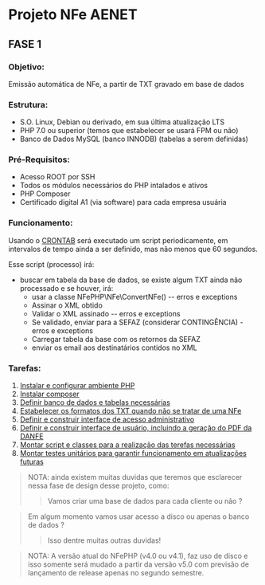 # Projeto NFe AENET

## FASE 1

### Objetivo:

Emissão automática de NFe, a partir de TXT gravado em base de dados

### Estrutura:

* S.O. Linux, Debian ou derivado, em sua última atualização LTS
* PHP 7.0 ou superior (temos que estabelecer se usará FPM ou não)
* Banco de Dados MySQL (banco INNODB) (tabelas a serem definidas)

### Pré-Requisitos:

* Acesso ROOT por SSH
* Todos os módulos necessários do PHP intalados e ativos
* PHP Composer
* Certificado digital A1 (via software) para cada empresa usuária

### Funcionamento:

Usando o [CRONTAB](Cron.md) será executado um script periodicamente, em intervalos de tempo ainda a ser definido, mas não menos que 60 segundos.

Esse script (processo) irá:

* buscar em tabela da base de dados, se existe algum TXT ainda não processado e se houver, irá:
  * usar a classe NFePHP\NFe\ConvertNFe() -- erros e exceptions
  * Assinar o XML obtido 
  * Validar o XML assinado -- erros e exceptions
  * Se validado, enviar para a SEFAZ (considerar CONTINGÊNCIA) - erros e exceptions   
  * Carregar tabela da base com os retornos da SEFAZ
  * enviar os email aos destinatários contidos no XML 
	
### Tarefas:

1. [Instalar e configurar ambiente PHP](Fase1/Configuracao.md)
2. [Instalar composer](Fase1/Configuracao.md)
3. [Definir banco de dados e tabelas necessárias](Fase1/Tarefa3.md)
4. [Estabelecer os formatos dos TXT quando não se tratar de uma NFe](Fase1/Tarefa4.md)
5. [Definir e construir interface de acesso administrativo](Fase1/Tarefa5.md)
6. [Definir e construir interface de usuário, incluindo a geração do PDF da DANFE](Fase1/Tarefa6.md)
7. [Montar script e classes para a realização das terefas necessárias](Fase1/Tarefa7.md)
8. [Montar testes unitários para garantir funcionamento em atualizações futuras](Fase1/Tarefa8.md)

>NOTA: ainda existem muitas duvidas que teremos que esclarecer nessa fase de design desse projeto, como:
>>Vamos criar uma base de dados para cada cliente ou não ?

>Em algum momento vamos usar acesso a disco ou apenas o banco de dados ?
>>Isso dentre muitas outras duvidas!

>NOTA: A versão atual do NFePHP (v4.0 ou v4.1), faz uso de disco e isso somente será mudado a partir da versão v5.0 com previsão de lançamento de release apenas no segundo semestre.


